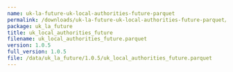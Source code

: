 ```yaml
---
name: uk-la-future-uk-local-authorities-future-parquet
permalink: /downloads/uk-la-future-uk-local-authorities-future-parquet/1_0_5
package: uk_la_future
title: uk_local_authorities_future
filename: uk_local_authorities_future.parquet
version: 1.0.5
full_version: 1.0.5
file: /data/uk_la_future/1.0.5/uk_local_authorities_future.parquet
---
```

